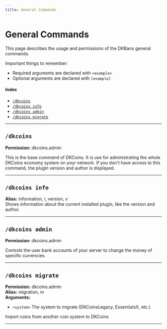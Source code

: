 ```yaml
---
title: General Commands
---
```


# General Commands

This page describes the usage and permissions of the DKBans general commands.

Important things to remember:

* Required arguments are declared with ```<example>```
* Optional arguments are declared with ```[example]```

#### Index

* [```/dkcoins```](#dkcoins)
* [```/dkcoins info```](#dkcoins-info)
* [```/dkcoins admin```](#dkcoins-admin)
* [```/dkcoins migrate```](#dkcoins-migrate)

***

## **```/dkcoins```**

**Permission:** dkcoins.admin<br />

This is the base command of DKCoins. It is use for administrating the whole DKCoins economy system on your network.
If you don't have access to this command, the plugin version and author is displayed.

***

## **```/dkcoins info```**

**Alias:** information, i, version, v<br/>
Shows information about the current installed plugin, like the version and author.

***

## **```/dkcoins admin```**

**Permission:** dkcoins.admin<br />

Controls the user bank accounts of your server to change the money of specific currencies.

***

## **```/dkcoins migrate```**

**Permission:** dkcoins.admin<br/>
**Alias:** migration, m<br/>
**Arguments:**

* `<system>` The system to migrate (DKCoinsLegacy, EssentialsX, etc.)

Import coins from another coin system to DKCoins

***
